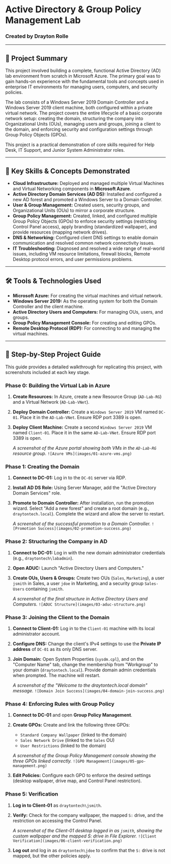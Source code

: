 # Active Directory & Group Policy Management Lab

### Created by Drayton Rolle

---

## 📝 Project Summary

This project involved building a complete, functional Active Directory (AD) lab environment from scratch in Microsoft Azure. The primary goal was to gain hands-on experience with the fundamental tools and concepts used in enterprise IT environments for managing users, computers, and security policies.

The lab consists of a Windows Server 2019 Domain Controller and a Windows Server 2019 client machine, both configured within a private virtual network. The project covers the entire lifecycle of a basic corporate network setup: creating the domain, structuring the company into Organizational Units (OUs), managing users and groups, joining a client to the domain, and enforcing security and configuration settings through Group Policy Objects (GPOs).

This project is a practical demonstration of core skills required for Help Desk, IT Support, and Junior System Administrator roles.

---

## 🚀 Key Skills & Concepts Demonstrated

* **Cloud Infrastructure:** Deployed and managed multiple Virtual Machines and Virtual Networking components in **Microsoft Azure**.
* **Active Directory Domain Services (AD DS):** Installed and configured a new AD forest and promoted a Windows Server to a Domain Controller.
* **User & Group Management:** Created users, security groups, and Organizational Units (OUs) to mirror a corporate structure.
* **Group Policy Management:** Created, linked, and configured multiple Group Policy Objects (GPOs) to enforce security settings (restricting Control Panel access), apply branding (standardized wallpaper), and provide resources (mapping network drives).
* **DNS & Networking:** Configured client DNS settings to enable domain communication and resolved common network connectivity issues.
* **IT Troubleshooting:** Diagnosed and resolved a wide range of real-world issues, including VM resource limitations, firewall blocks, Remote Desktop protocol errors, and user permissions problems.

---

## 🛠️ Tools & Technologies Used

* **Microsoft Azure:** For creating the virtual machines and virtual network.
* **Windows Server 2019:** As the operating system for both the Domain Controller and the client machine.
* **Active Directory Users and Computers:** For managing OUs, users, and groups.
* **Group Policy Management Console:** For creating and editing GPOs.
* **Remote Desktop Protocol (RDP):** For connecting to and managing the virtual machines.

---

## 📖 Step-by-Step Project Guide

This guide provides a detailed walkthrough for replicating this project, with screenshots included at each key stage.

### Phase 0: Building the Virtual Lab in Azure

1.  **Create Resources:** In Azure, create a new Resource Group (`AD-Lab-RG`) and a Virtual Network (`AD-Lab-VNet`).
2.  **Deploy Domain Controller:** Create a `Windows Server 2019` VM named `DC-01`. Place it in the `AD-Lab-VNet`. Ensure RDP port 3389 is open.
3.  **Deploy Client Machine:** Create a second `Windows Server 2019` VM named `Client-01`. Place it in the same `AD-Lab-VNet`. Ensure RDP port 3389 is open.

    *A screenshot of the Azure portal showing both VMs in the `AD-Lab-RG` resource group.*
    `![Azure VMs](images/01-azure-vms.png)`

### Phase 1: Creating the Domain

1.  **Connect to DC-01:** Log in to the `DC-01` server via RDP.
2.  **Install AD DS Role:** Using Server Manager, add the "Active Directory Domain Services" role.
3.  **Promote to Domain Controller:** After installation, run the promotion wizard. Select "Add a new forest" and create a root domain (e.g., `draytontech.local`). Complete the wizard and allow the server to restart.

    *A screenshot of the successful promotion to a Domain Controller.*
    `![Promotion Success](images/02-promotion-success.png)`

### Phase 2: Structuring the Company in AD

1.  **Connect to DC-01:** Log in with the new domain administrator credentials (e.g., `draytontech\labadmin`).
2.  **Open ADUC:** Launch "Active Directory Users and Computers."
3.  **Create OUs, Users & Groups:** Create two OUs (`Sales`, `Marketing`), a user `jsmith` in Sales, a user `jdoe` in Marketing, and a security group `Sales-Users` containing `jsmith`.

    *A screenshot of the final structure in Active Directory Users and Computers.*
    `![ADUC Structure](images/03-aduc-structure.png)`

### Phase 3: Joining the Client to the Domain

1.  **Connect to Client-01:** Log in to the `Client-01` machine with its local administrator account.
2.  **Configure DNS:** Change the client's IPv4 settings to use the **Private IP address** of `DC-01` as its only DNS server.
3.  **Join Domain:** Open System Properties (`sysdm.cpl`), and on the "Computer Name" tab, change the membership from "Workgroup" to your domain (`draytontech.local`). Provide domain admin credentials when prompted. The machine will restart.

    *A screenshot of the "Welcome to the draytontech.local domain" message.*
    `![Domain Join Success](images/04-domain-join-success.png)`

### Phase 4: Enforcing Rules with Group Policy

1.  **Connect to DC-01** and open **Group Policy Management**.
2.  **Create GPOs:** Create and link the following three GPOs:
    * `Standard Company Wallpaper` (linked to the domain)
    * `Sales Network Drive` (linked to the `Sales` OU)
    * `User Restrictions` (linked to the domain)

    *A screenshot of the Group Policy Management console showing the three GPOs linked correctly.*
    `![GPO Management](images/05-gpo-management.png)`

3.  **Edit Policies:** Configure each GPO to enforce the desired settings (desktop wallpaper, drive map, and Control Panel restriction).

### Phase 5: Verification

1.  **Log in to Client-01** as `draytontech\jsmith`.
2.  **Verify:** Check for the company wallpaper, the mapped `S:` drive, and the restriction on accessing the Control Panel.

    *A screenshot of the Client-01 desktop logged in as `jsmith`, showing the custom wallpaper and the mapped S: drive in File Explorer.*
    `![Client Verification](images/06-client-verification.png)`

3.  **Log out** and log in as `draytontech\jdoe` to confirm that the `S:` drive is not mapped, but the other policies apply.
